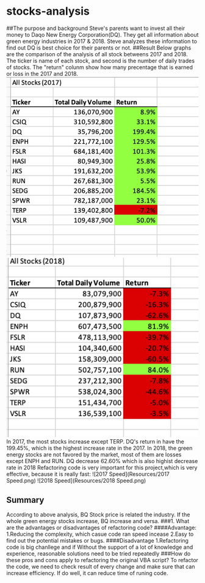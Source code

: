 # stocks-analysis
##The purpose and background 
Steve's parents want to invest all their money to Daqo New Energy Corporation(DQ). They get all information about green energy industries in 2017 & 2018. Steve analyzes these information to find out DQ is best choice for their parents or not.
##Result 
Below graphs are the comparison of the analysis of all stock betweens 2017 and 2018. The ticker is name of each stock, and second is the number of daily trades of stocks. The "return" colunm show how many precentage that is earned or loss in the 2017 and 2018.
![VBA_Challenge_2017](Resources/VBA_Challenge_2017.png)
![VBA_Challenge_2018](Resources/VBA_Challenge_2018.png)
In 2017, the most stocks increase except TERP. DQ's return in  have the 199.45%, which is the highest increase rate in the 2017. In 2018, the green energy stocks are not favored by the market, most of them are losses except ENPH and RUN. DQ decrease 62.60% which is also highist decrease rate in 2018
Refactoring code is very important for this project,which is very effective, because it is really fast:
![2017 Speed](Resources/2017 Speed.png)
![2018 Speed](Resources/2018 Speed.png)
## Summary
According to above analysis, BQ Stock price is related the industry. If the whole green energy stocks increase, BQ increase and versa. 
###1. What are the advantages or disadvantages of refactoring code?
####Advantage:
1.Reducing the complexity, which casue code ran speed incease
2.Easy to find out the potential mistakes or bugs. 
####Disadvantage
1.Refactoring code is big chanllege and if Without the support of a lot of knowledge and experience, reasonable solutions need to be tried repeatedly
###How do these pros and cons apply to refactoring the original VBA script?
To refactor the code, we need to check result of every change and make sure that can increase efficiency. If do well, it can reduce time of runing code.

